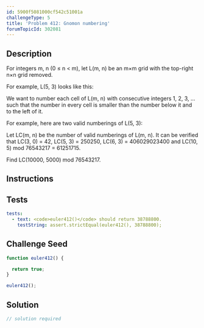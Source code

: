 ```yaml
---
id: 5900f5081000cf542c51001a
challengeType: 5
title: 'Problem 412: Gnomon numbering'
forumTopicId: 302081
---
```


## Description

<section id='description'>

For integers m, n (0 ≤ n &lt; m), let L(m, n) be an m×m grid with the top-right n×n grid removed.

For example, L(5, 3) looks like this:

We want to number each cell of L(m, n) with consecutive integers 1, 2, 3, ... such that the number in every cell is smaller than the number below it and to the left of it.

For example, here are two valid numberings of L(5, 3):

Let LC(m, n) be the number of valid numberings of L(m, n). It can be verified that LC(3, 0) = 42, LC(5, 3) = 250250, LC(6, 3) = 406029023400 and LC(10, 5) mod 76543217 = 61251715.

Find LC(10000, 5000) mod 76543217.

</section>

## Instructions

<section id='instructions'>

</section>

## Tests

<section id='tests'>

```yml
tests:
  - text: <code>euler412()</code> should return 38788800.
    testString: assert.strictEqual(euler412(), 38788800);

```

</section>

## Challenge Seed

<section id='challengeSeed'>

<div id='js-seed'>

```js
function euler412() {

  return true;
}

euler412();
```

</div>

</section>

## Solution

<section id='solution'>

```js
// solution required
```

</section>
